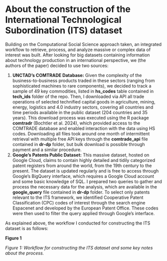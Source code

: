 # About the construction of the International Technological Subordination (ITS) dataset

Building on the Computational Social Science approach taken, an integrated workflow to retrieve, process, and analyze massive or complex data of interest was built. After looking for big datasets containing information about technology production in an international perspective, we (the authors of the paper) decided to use two sources:

1. **UNCTAD’s COMTRADE Database:** Given the complexity of the business-to-business products traded in these sectors (ranging from sophisticated machines to rare components), we decided to track a sample of 49 key commodities, listed in **hs_codes** table contained in **tech_ids** folder of the repo. Then, I downloaded via API all trade operations of selected technified capital goods in agriculture, mining, energy, logistics and 4.0 industry sectors, covering all countries and time periods available in the public dataset (204 countries and 35 years). This download process was executed using the R package **comtradr** (Bochtler et al. 2024), which provided access to the COMTRADE database and enabled interaction with the data using HS codes. Downloading all files took around one month of intermittent retrieval with multiple free API keys through the **comtrade_api** file contained in **dr-dp** folder, but bulk download is possible through payment and a similar procedure.
2. **Google’s Patents Public Dataset:** This massive dataset, hosted on Google Cloud, claims to contain highly detailed and tidily categorized patent registers from around the world, from the 19th century to the present. The dataset is updated regularly and is free to access through Google’s BigQuery interface, which requires a Google Cloud account and some basic knowledge of SQL. I prepared two queries to gather and process the necessary data for the analysis, which are available in the **google_query** file contained in **dr-dp** folder. To select only patents relevant to the ITS framework, we identified Cooperative Patent Classification (CPC) codes of interest through the search engine Espacenet and developed by the European Patent Office. These codes were then used to filter the query applied through Google’s interface.

As explained above, the workflow I conducted for constructing the ITS dataset is as follows:

**Figure 1**


*Figure 1: Workflow for constructing the ITS dataset and some key notes about the process.*
